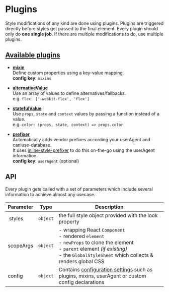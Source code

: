 # Plugins

Style modifications of any kind are done using plugins. Plugins are triggered directly before styles get passed to the final element. Every plugin should only do **one single job**. If there are multiple modifications to do, use multiple plugins.

## [Available plugins](plugins/)
* **[mixin](plugins/Mixin.md)**
<br>Define custom properties using a key-value mapping. <br>
**config key**: `mixins`

* **[alternativeValue](plugins/AlternativeValue.md)**
<br>Use an array of values to define alternatives/fallbacks.<br>
e.g. `flex: ['-webkit-flex', 'flex']`

* **[statefulValue](plugins/StatefulValue.md)**
<br>Use `props`, `state` and `context` values by passing a function instead of a value.<br>
e.g. `color: (props, state, context) => props.color`

* **[prefixer](plugins/Prefixer.md)**
<br>Automatically adds vendor prefixes according your userAgent and caniuse-database.<br>
It uses [inline-style-prefixer](https://github.com/rofrischmann/inline-style-prefixer) to do this on-the-go using the userAgent information.<br>
**config key**: `userAgent` (optional)

## API
Every plugin gets called with a set of parameters which include several information to achieve almost any usecase.

| Parameter | Type | Description |
| --------- | ---- | ----------- |
| styles | `object` | the full style object provided with the look property |
| scopeArgs   | `object` | - wrapping React `Component`<br> - rendered `element` <br> -  `newProps` to clone the element <br> - `parent` element *(if existing)* <br> - the `GlobalStyleSheet` which collects & renders global CSS |
| config    | `object`| Contains [configuration settings](guides/configureLook.md) such as plugins, mixins, userAgent or custom config declarations |
